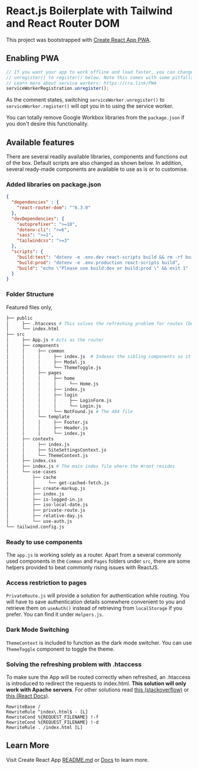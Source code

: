 # React.js Boilerplate with Tailwind and React Router DOM

This project was bootstrapped with [Create React App PWA](https://create-react-app.dev/docs/making-a-progressive-web-app/).

## Enabling PWA
```javascript
// If you want your app to work offline and load faster, you can change
// unregister() to register() below. Note this comes with some pitfalls.
// Learn more about service workers: https://cra.link/PWA
serviceWorkerRegistration.unregister();
```
As the comment states, switching `serviceWorker.unregister()` to `serviceWorker.register()` will opt you in to using the service worker.

You can totally remove Google Workbox libraries from the `package.json` if you don't desire this functionality.

## Available features
There are several readily available libraries, components and functions out of the box. Default scripts are also changed as shown below. In addition, several ready-made components are available to use as is or to customise.

### Added libraries on package.json

```json
{
  "dependencies" : {
    "react-router-dom": "^6.3.0"
  },
  "devDependencies": {
    "autoprefixer": ">=10",
    "dotenv-cli": ">=6",
    "sass": ">=1",
    "tailwindcss": ">=3"
  },
  "scripts": {
    "build:test": "dotenv -e .env.dev react-scripts build && rm -rf build-test && cp -r build build-test",
    "build:prod": "dotenv -e .env.production react-scripts build",
    "build": "echo \"Please use build:dev or build:prod \" && exit 1"
  }
}
```

### Folder Structure
Featured files only,
```bash
├── public
│     ├── .htaccess # This solves the refreshing problem for routes (Described in a later section)
│     └── index.html
├── src
│     ├── App.js # Acts as the router
│     ├── components
│     │     ├── common
│     │     │     ├── index.js  # Indexes the sibling components so it will be able to import all in one line)
│     │     │     ├── Modal.js
│     │     │     └── ThemeToggle.js
│     │     ├── pages
│     │     │     ├── home
│     │     │     │     └── Home.js
│     │     │     ├── index.js
│     │     │     ├── login
│     │     │     │     ├── LoginForm.js
│     │     │     │     └── Login.js
│     │     │     └── NotFound.js # The 404 file
│     │     └── template
│     │     │     ├── Footer.js
│     │     │     ├── Header.js
│     │     │     └── index.js
│     ├── contexts
│     │     ├── index.js
│     │     ├── SiteSettingsContext.js
│     │     └── ThemeContext.js
│     ├── index.css
│     ├── index.js # The main index file where the #root resides
│     └── use-cases
│         ├── cache
│         │     └── get-cached-fetch.js
│         ├── create-markup.js
│         ├── index.js
│         ├── is-logged-in.js
│         ├── iso-local-date.js
│         ├── private-route.js
│         ├── relative-day.js
│         └── use-auth.js
└── tailwind.config.js
```

### Ready to use components

The `app.js` is working solely as a router. Apart from a several commonly used components in the `Common` and `Pages` folders under `src`, there are some helpers provided to beat commonly rising issues with ReactJS.

### Access restriction to pages
`PrivateRoute.js` will provide a solution for authentication while routing. You will have to save authentication details somewhere convenient to you and retrieve them on `useAuth()` instead of retrieving from `localStorage` if you prefer. You can find it under `Helpers.js`.

### Dark Mode Switching
`ThemeContext` is included to function as the dark mode switcher. You can use `ThemeToggle` component to toggle the theme.

### Solving the refreshing problem with .htaccess
To make sure the App will be routed correctly when refreshed, an .htaccess is introduced to redirect the requests to index.html. **This solution will only work with Apache servers**. For other solutions read [this (stackoverflow)](https://stackoverflow.com/questions/27928372/react-router-urls-dont-work-when-refreshing-or-writing-manually) or [this (React Docs)](https://create-react-app.dev/docs/deployment/#serving-apps-with-client-side-routing).

```text
RewriteBase /
RewriteRule ^index\.html$ - [L]
RewriteCond %{REQUEST_FILENAME} !-f
RewriteCond %{REQUEST_FILENAME} !-d
RewriteRule . /index.html [L]
```


## Learn More
Visit Create React App [README.md](https://github.com/facebook/create-react-app/blob/main/packages/cra-template/template/README.md) or [Docs](https://create-react-app.dev/docs/getting-started) to learn more.